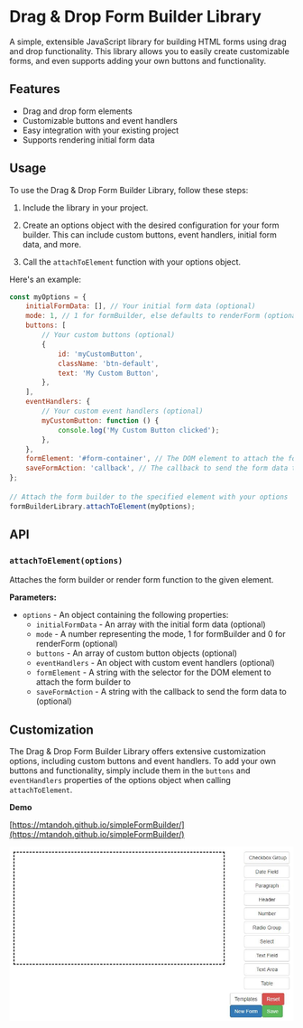 # Drag & Drop Form Builder Library

A simple, extensible JavaScript library for building HTML forms using drag and drop functionality. This library allows you to easily create customizable forms, and even supports adding your own buttons and functionality.

## Features

- Drag and drop form elements
- Customizable buttons and event handlers
- Easy integration with your existing project
- Supports rendering initial form data

## Usage

To use the Drag & Drop Form Builder Library, follow these steps:

1. Include the library in your project.

2. Create an options object with the desired configuration for your form builder. This can include custom buttons, event handlers, initial form data, and more.

3. Call the `attachToElement` function with your options object.

Here's an example:

```javascript
const myOptions = {
    initialFormData: [], // Your initial form data (optional)
    mode: 1, // 1 for formBuilder, else defaults to renderForm (optional)
    buttons: [
        // Your custom buttons (optional)
        {
            id: 'myCustomButton',
            className: 'btn-default',
            text: 'My Custom Button',
        },
    ],
    eventHandlers: {
        // Your custom event handlers (optional)
        myCustomButton: function () {
            console.log('My Custom Button clicked');
        },
    },
    formElement: '#form-container', // The DOM element to attach the form builder to
    saveFormAction: 'callback', // The callback to send the form data to (optional)
};

// Attach the form builder to the specified element with your options
formBuilderLibrary.attachToElement(myOptions);
```

## API

### `attachToElement(options)`

Attaches the form builder or render form function to the given element.

**Parameters:**

- `options` - An object containing the following properties:
  - `initialFormData` - An array with the initial form data (optional)
  - `mode` - A number representing the mode, 1 for formBuilder and 0 for renderForm (optional)
  - `buttons` - An array of custom button objects (optional)
  - `eventHandlers` - An object with custom event handlers (optional)
  - `formElement` - A string with the selector for the DOM element to attach the form builder to
  - `saveFormAction` - A string with the callback to send the form data to (optional)

## Customization

The Drag & Drop Form Builder Library offers extensive customization options, including custom buttons and event handlers. To add your own buttons and functionality, simply include them in the `buttons` and `eventHandlers` properties of the options object when calling `attachToElement`.

**Demo**

[https://mtandoh.github.io/simpleFormBuilder/](https://mtandoh.github.io/simpleFormBuilder/)

[![Image description](https://github.com/Mtandoh/simpleFormBuilder/blob/master/screenshot.JPG)](https://mtandoh.github.io/simpleFormBuilder/)

